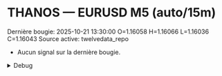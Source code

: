 # THANOS — EURUSD M5 (auto/15m)
Dernière bougie: 2025-10-21 13:30:00  O=1.16058  H=1.16066  L=1.16036  C=1.16043
Source active: twelvedata_repo

- Aucun signal sur la dernière bougie.

<details><summary>Debug</summary>

- TD_API_KEY manquant.

</details>